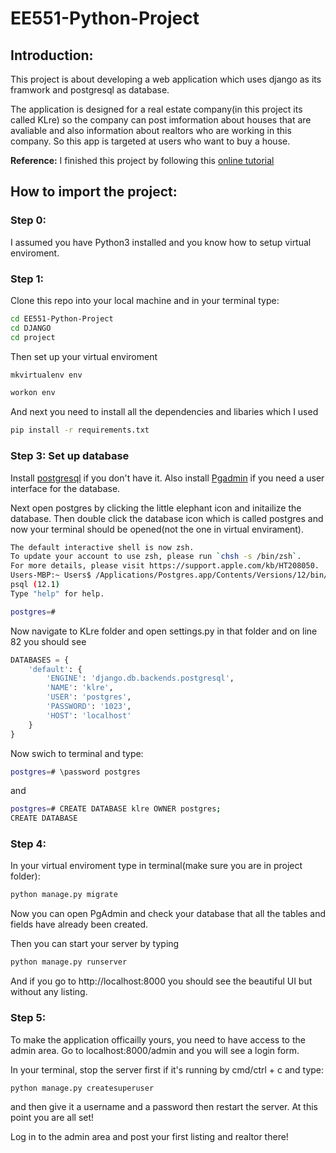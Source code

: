 # EE551-Python-Project
## Introduction:
This project is about developing a web application which uses django as its framwork and postgresql as database. 

The application is designed for a real estate company(in this project its called KLre) so the company can post imformation about houses that are avaliable and also information about realtors who are working in this company. So this app is targeted at users who want to buy a house.

**Reference:** I finished this project by following this [online tutorial](https://www.udemy.com/course/python-django-dev-to-deployment/) 

## How to import the project:
### Step 0:
I assumed you have Python3 installed and you know how to setup virtual enviroment.

### Step 1:
Clone this repo into your local machine and in your terminal type:
```bash
cd EE551-Python-Project
cd DJANGO
cd project
```
Then set up your virtual enviroment
```bash
mkvirtualenv env
```
```bash
workon env
```
And next you need to install all the dependencies and libaries which I used
```bash
pip install -r requirements.txt
```
### Step 3: Set up database
Install [postgresql](https://www.postgresql.org/download/ "click here to install it") if you don't have it. Also install [Pgadmin](https://www.pgadmin.org/download/ "click here to install pgadmin") if you need a user interface for the database.

Next open postgres by clicking the little elephant icon and initailize the database. Then double click the database icon which is called postgres and now your terminal should be opened(not the one in virtual envirament).
```bash
The default interactive shell is now zsh.
To update your account to use zsh, please run `chsh -s /bin/zsh`.
For more details, please visit https://support.apple.com/kb/HT208050.
Users-MBP:~ Users$ /Applications/Postgres.app/Contents/Versions/12/bin/psql -p5432 "postgres"
psql (12.1)
Type "help" for help.

postgres=# 
```


Now navigate to KLre folder and open settings.py in that folder and on line 82 you should see 
```python
DATABASES = {
    'default': {
        'ENGINE': 'django.db.backends.postgresql',
        'NAME': 'klre',
        'USER': 'postgres',
        'PASSWORD': '1023',
        'HOST': 'localhost'
    }
}
```
Now swich to terminal and type:
```bash
postgres=# \password postgres
```
and
```bash
postgres=# CREATE DATABASE klre OWNER postgres;
CREATE DATABASE
```
### Step 4:
In your virtual enviroment type in terminal(make sure you are in project folder):
```bash
python manage.py migrate
```
Now you can open PgAdmin and check your database that all the tables and fields have already been created.

Then you can start your server by typing
```bash
python manage.py runserver
```
And if you go to http://localhost:8000 you should see the beautiful UI but without any listing.

### Step 5:
To make the application officailly yours, you need to have access to the admin area. Go to localhost:8000/admin and you will see a login form. 

In your terminal, stop the server first if it's running by cmd/ctrl + c and type:
```bash
python manage.py createsuperuser
```
and then give it a username and a password then restart the server. At this point you are all set!

Log in to the admin area and post your first listing and realtor there!





